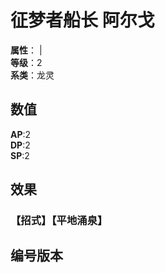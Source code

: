 
<script setup>
let list = [
    { number: "BD01-006", url: "/packs/BD01" }
]
</script>

# 征梦者船长 阿尔戈

**属性**：<CardAttribute text="水"/> | <CardAttribute text="土"/><br/>
**等级**：2<br/>
**系类**：龙灵

## 数值

**AP**:2<br/>
**DP**:2<br/>
**SP**:2

## 效果

### 【招式】【平地涌泉】

## 编号版本

<CardNumberBox :list="list"/>

